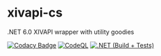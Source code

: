 # xivapi-cs
.NET 6.0 XIVAPI wrapper with utility goodies

[![Codacy Badge](https://app.codacy.com/project/badge/Grade/a4232d2258194ff6bd0b2b2ab60c7233)](https://www.codacy.com/gh/Leyla-Labs/xivapi-cs/dashboard)
[![CodeQL](https://github.com/Tawmy/xivapi-cs/actions/workflows/codeql.yml/badge.svg)](https://github.com/Tawmy/xivapi-cs/actions/workflows/codeql.yml)
[![.NET (Build + Tests)](https://github.com/Tawmy/xivapi-cs/actions/workflows/dotnet.yml/badge.svg)](https://github.com/Tawmy/xivapi-cs/actions/workflows/dotnet.yml)
